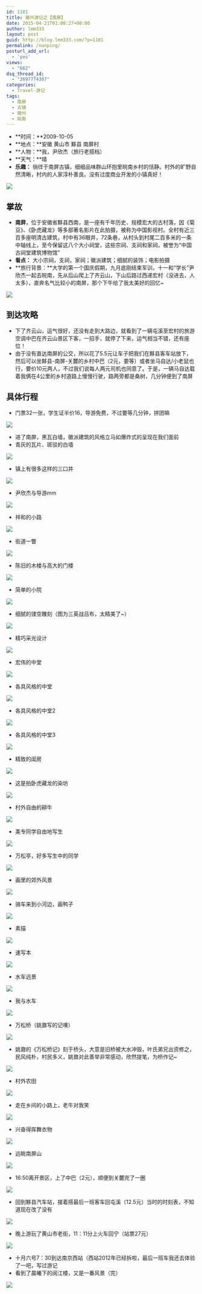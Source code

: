 ```yaml
---
id: 1181
title: 徽州游记之【南屏】
date: 2015-04-21T01:08:27+00:00
author: lmm333
layout: post
guid: http://blog.lmm333.com/?p=1181
permalink: /nanping/
posturl_add_url:
  - 'yes'
views:
  - "662"
dsq_thread_id:
  - "3697774387"
categories:
  - Travel-游记
tags:
  - 南屏
  - 古镇
  - 徽州
  - 皖南
---
```

- **时间：**2009-10-05
- **地点：**安徽 黄山市 黟县 南屏村
- **人物：**我，尹欣杰（旅行老搭档）
- **天气：**晴
- **乐趣：** 徜徉于南屏古镇，细细品味群山环抱里皖南乡村的恬静。村外的旷野自然清晰，村内的人家淳朴善良。没有过度商业开发的小镇真好！

![](../images/qiniu-travel-091005nanping-01.jpg)

<!--more-->
## 掌故
- **南屏**，位于安徽省黟县西南，是一座有千年历史、规模宏大的古村落，因《菊豆》、《卧虎藏龙》等多部著名影片在此拍摄，被称为中国影视村。全村有近三百多座明清古建筑，村中有36眼井，72条巷，从村头到村尾二百多米的一条中轴线上，至今保留这八个大小祠堂，这些宗祠、支祠和家祠，被誉为“中国古祠堂建筑博物馆”
- **看点：** 大小宗祠，支祠，家祠；徽派建筑；细腻的装饰；电影拍摄
- **旅行背景：**大学的第一个国庆假期，九月底刚结束军训，十一和“学长”尹欣杰一起去皖南，先从后山爬上了齐云山，下山后路过西递宏村（没进去，人太多），直奔名气比较小的南屏，那个下午给了我太美好的回忆~

![](../images/qiniu-travel-091005nanping-22.jpg)


## 到达攻略
- 下了齐云山，运气很好，还没有走到大路边，就看到了一辆屯溪至宏村的旅游空调中巴在齐云山景区下客，一招手，就停了下来，运气相当不错，还有座位！
- 由于没有直达南屏的公交，所以花了5.5元让车子把我们在黟县客车站放下，然后可以坐黟县-南屏-关麓的乡村中巴（2元，要等）或者坐马自达/小老鼠也行，要价10元两人，不过我们说每人两元司机也同意了。于是，一辆马自达载着我俩在4公里的乡村道路上慢慢行驶，路两旁都是桑树，几分钟便到了南屏


## 具体行程
- 门票32一张，学生证半价16，导游免费，不过要等几分钟，拼团嘛

![](../images/qiniu-travel-091005nanping-02.jpg)


- 进了南屏，黑瓦白墙，徽派建筑的风格立马如爆炸式的呈现在我们面前
- 青灰的瓦片、斑驳的白墙

![](../images/qiniu-travel-091005nanping-03.jpg)


- 镇上有很多这样的三口井

![](../images/qiniu-travel-091005nanping-04.jpg)


- 尹欣杰与导游mm

![](../images/qiniu-travel-091005nanping-05.jpg)


- 祥和的小路

![](../images/qiniu-travel-091005nanping-06.jpg)


- 街道一瞥

![](../images/qiniu-travel-091005nanping-07.jpg)


- 陈旧的木楼与高大的门楼

![](../images/qiniu-travel-091005nanping-08.jpg)


- 简单的小院

![](../images/qiniu-travel-091005nanping-09.jpg)


- 细腻的镂空雕刻（图为三英战吕布，太精美了~）

![](../images/qiniu-travel-091005nanping-10.jpg)


- 精巧采光设计

![](../images/qiniu-travel-091005nanping-11.jpg)


- 宏伟的中堂

![](../images/qiniu-travel-091005nanping-12.jpg)


- 各具风格的中堂

![](../images/qiniu-travel-091005nanping-13.jpg)


- 各具风格的中堂2

![](../images/qiniu-travel-091005nanping-14.jpg)


- 各具风格的中堂3

![](../images/qiniu-travel-091005nanping-15.jpg)


- 精致的闺房

![](../images/qiniu-travel-091005nanping-16.jpg)


- 这是拍卧虎藏龙的染坊

![](../images/qiniu-travel-091005nanping-17.jpg)


- 村外自由的耕牛

![](../images/qiniu-travel-091005nanping-18.jpg)


- 美专同学自由地写生

![](../images/qiniu-travel-091005nanping-20.jpg)


- 万松亭，好多写生中的同学

![](../images/qiniu-travel-091005nanping-37.jpg)


- 画里的郊外风景

![](../images/qiniu-travel-091005nanping-31.jpg)


- 骑车来到小河边，画鸭子

![](../images/qiniu-travel-091005nanping-38.jpg)


- 素描

![](../images/qiniu-travel-091005nanping-35.jpg)


- 速写本

![](../images/qiniu-travel-091005nanping-36.jpg)


- 水车远景

![](../images/qiniu-travel-091005nanping-33.jpg)


- 我与水车

![](../images/qiniu-travel-091005nanping-23.jpg)


- 万松桥（姚鼐写的记噢）

![](../images/qiniu-travel-091005nanping-34.jpg)


- 姚鼐的《万松桥记》刻于桥头，大意是旧桥被大水冲毁，叶氏弟兄出资修之，民风纯朴，村民多义，姚鼐对此善举非常感动，欣然提笔，为桥作记~

![](../images/qiniu-travel-091005nanping-25.jpg)


- 村外农田

![](../images/qiniu-travel-091005nanping-26.jpg)


- 走在乡间的小路上，老牛对我笑

![](../images/qiniu-travel-091005nanping-32.jpg)


- 兴奋得挥舞衣物

![](../images/qiniu-travel-091005nanping-27.jpg)


- 远眺南屏山

![](../images/qiniu-travel-091005nanping-28.jpg)


- 16:50离开景区，上了中巴（2元），顺便到关麓兜了一圈

![](../images/qiniu-travel-091005nanping-29.jpg)


- 回到黟县汽车站，接着搭最后一班客车回屯溪（12.5元）当时的时刻表，不知道现在改了没有

![](../images/qiniu-travel-091005nanping-30.jpg)


- 晚上游玩了黄山市老街，11：11分上火车回宁（站票27元）

![](../images/qiniu-travel-091005nanping-39.jpg)


- 十月六号7：30到达南京西站（西站2012年已经拆啦，最后一班车我还去体验了一吧，写过游记
- 看到了晨曦下的阅江楼，又是一番风景（完）

![](../images/qiniu-travel-091005nanping-40.jpg)
